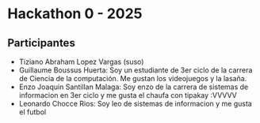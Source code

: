 # Hackathon 0 - 2025

## Participantes

- Tiziano Abraham Lopez Vargas (suso)
- Guillaume Boussus Huerta: Soy un estudiante de 3er ciclo de la carrera de Ciencia de la computación. Me gustan los videojuegos y la lasaña.
- Enzo Joaquin Santillan Malaga: Soy enzo de la carrera de sistemas de informacion en 3er ciclo y me gusta el chaufa con tipakay :VVVVV
- Leonardo Chocce Rios: Soy leo de sistemas de informacion y me gusta el futbol
